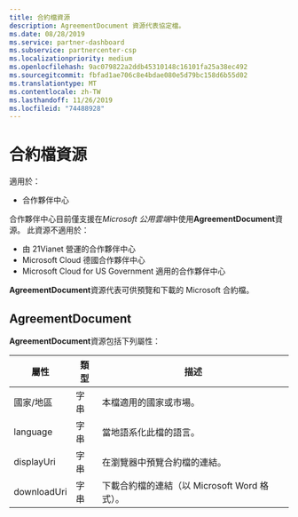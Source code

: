 ```yaml
---
title: 合約檔資源
description: AgreementDocument 資源代表協定檔。
ms.date: 08/28/2019
ms.service: partner-dashboard
ms.subservice: partnercenter-csp
ms.localizationpriority: medium
ms.openlocfilehash: 9ac079822a2ddb45310148c16101fa25a38ec492
ms.sourcegitcommit: fbfad1ae706c8e4bdae080e5d79bc158d6b55d02
ms.translationtype: MT
ms.contentlocale: zh-TW
ms.lasthandoff: 11/26/2019
ms.locfileid: "74488928"
---
```

# <a name="agreement-document-resources"></a>合約檔資源

適用於：

- 合作夥伴中心

合作夥伴中心目前僅支援在*Microsoft 公用雲端*中使用**AgreementDocument**資源。 此資源不適用於：

- 由 21Vianet 營運的合作夥伴中心
- Microsoft Cloud 德國合作夥伴中心
- Microsoft Cloud for US Government 適用的合作夥伴中心

**AgreementDocument**資源代表可供預覽和下載的 Microsoft 合約檔。

## <a name="agreementdocument"></a>AgreementDocument

**AgreementDocument**資源包括下列屬性：

| 屬性       | 類型   | 描述                                                                                               |
|----------------|--------|-----------------------------------------------------------------------------------------------------------|
| 國家/地區 | 字串 | 本檔適用的國家或市場。 |
| language | 字串 | 當地語系化此檔的語言。 |
| displayUri | 字串 | 在瀏覽器中預覽合約檔的連結。  |
| downloadUri |字串 | 下載合約檔的連結（以 Microsoft Word 格式）。 |
